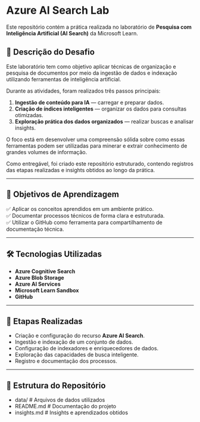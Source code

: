 # Azure AI Search Lab

Este repositório contém a prática realizada no laboratório de **Pesquisa com Inteligência Artificial (AI Search)** da Microsoft Learn.

## 📝 Descrição do Desafio

Este laboratório tem como objetivo aplicar técnicas de organização e pesquisa de documentos por meio da ingestão de dados e indexação utilizando ferramentas de inteligência artificial.

Durante as atividades, foram realizados três passos principais:

1. **Ingestão de conteúdo para IA** — carregar e preparar dados.
2. **Criação de índices inteligentes** — organizar os dados para consultas otimizadas.
3. **Exploração prática dos dados organizados** — realizar buscas e analisar insights.

O foco está em desenvolver uma compreensão sólida sobre como essas ferramentas podem ser utilizadas para minerar e extrair conhecimento de grandes volumes de informação.

Como entregável, foi criado este repositório estruturado, contendo registros das etapas realizadas e insights obtidos ao longo da prática.

---

## 🎯 Objetivos de Aprendizagem

✅ Aplicar os conceitos aprendidos em um ambiente prático.  
✅ Documentar processos técnicos de forma clara e estruturada.  
✅ Utilizar o GitHub como ferramenta para compartilhamento de documentação técnica.

---

## 🛠️ Tecnologias Utilizadas

- **Azure Cognitive Search**
- **Azure Blob Storage**
- **Azure AI Services**
- **Microsoft Learn Sandbox**
- **GitHub**

---

## 🚀 Etapas Realizadas

- Criação e configuração do recurso **Azure AI Search**.
- Ingestão e indexação de um conjunto de dados.
- Configuração de indexadores e enriquecedores de dados.
- Exploração das capacidades de busca inteligente.
- Registro e documentação dos processos.

---

## 📂 Estrutura do Repositório

- data/ # Arquivos de dados utilizados
- README.md # Documentação do projeto
- insights.md # Insights e aprendizados obtidos
